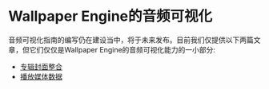 # Wallpaper Engine的音频可视化

音频可视化指南的编写仍在建设当中，将于未来发布。目前我们仅提供以下两篇文章，但它们仅仅是Wallpaper Engine的音频可视化能力的一小部分:

* [专辑封面整合](/wallpaper-engine-docs/scene/audiovisualizer/albumcover)
* [播放媒体数据](/wallpaper-engine-docs/scene/audiovisualizer/mediainformation)
